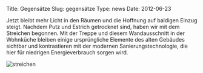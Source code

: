 Title: Gegensätze
Slug: gegensätze
Type: news
Date: 2012-06-23

<p>Jetzt bleibt mehr Licht in den Räumen und die Hoffnung auf baldigen Einzug steigt. Nachdem Putz und Estrich getrocknet sind, haben wir mit dem Streichen begonnen. Mit der Treppe und diesem Wandausschnitt in der Wohnküche bleiben einige ursprüngliche Elemente des alten Gebäudes sichtbar und kontrastieren mit der modernen Sanierungstechnologie, die hier für niedrigen Energieverbrauch sorgen wird.
</p>
<img src="/images/12_juni1.png" alt="streichen"/>
